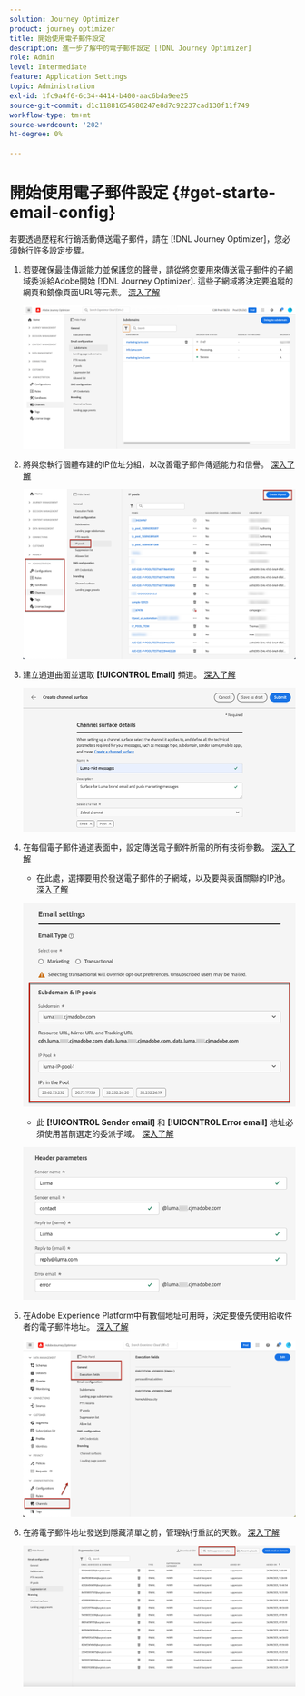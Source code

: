 ```yaml
---
solution: Journey Optimizer
product: journey optimizer
title: 開始使用電子郵件設定
description: 進一步了解中的電子郵件設定 [!DNL Journey Optimizer]
role: Admin
level: Intermediate
feature: Application Settings
topic: Administration
exl-id: 1fc9a4f6-6c34-4414-b400-aac6bda9ee25
source-git-commit: d1c11881654580247e8d7c92237cad130f11f749
workflow-type: tm+mt
source-wordcount: '202'
ht-degree: 0%

---
```


# 開始使用電子郵件設定 {#get-starte-email-config}

若要透過歷程和行銷活動傳送電子郵件，請在 [!DNL Journey Optimizer]，您必須執行許多設定步驟。

1. 若要確保最佳傳遞能力並保護您的聲譽，請從將您要用來傳送電子郵件的子網域委派給Adobe開始 [!DNL Journey Optimizer]. 這些子網域將決定要追蹤的網頁和鏡像頁面URL等元素。 [深入了解](../configuration/about-subdomain-delegation.md)

   ![](../configuration/assets/subdomain-list.png)

1. 將與您執行個體布建的IP位址分組，以改善電子郵件傳遞能力和信譽。 [深入了解](../configuration/ip-pools.md)

   ![](../configuration/assets/ip-pool-create.png)

1. 建立通道曲面並選取 **[!UICONTROL Email]** 頻道。 [深入了解](../configuration/channel-surfaces.md)


   ![](../configuration/assets/preset-general.png)

1. 在每個電子郵件通道表面中，設定傳送電子郵件所需的所有技術參數。 [深入了解](email-settings.md)

   * 在此處，選擇要用於發送電子郵件的子網域，以及要與表面關聯的IP池。 [深入了解](email-settings.md#subdomains-and-ip-pools)

   ![](assets/preset-subdomain-ip-pool.png)

   * 此 **[!UICONTROL Sender email]** 和 **[!UICONTROL Error email]** 地址必須使用當前選定的委派子域。 [深入了解](email-settings.md#email-header)

   ![](assets/preset-header.png)

1. 在Adobe Experience Platform中有數個地址可用時，決定要優先使用給收件者的電子郵件地址。 [深入了解](../configuration/primary-email-addresses.md)

   ![](../configuration/assets/primary-address-execution-fields.png)

1. 在將電子郵件地址發送到隱藏清單之前，管理執行重試的天數。 [深入了解](../configuration/manage-suppression-list.md)

   ![](../configuration/assets/suppression-list-edit-retries.png)
